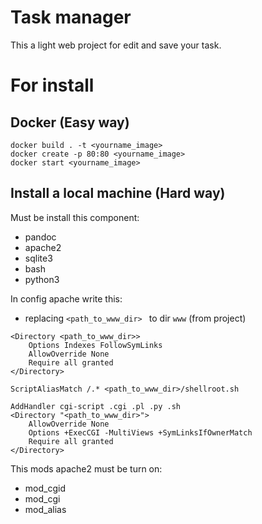 # Task manager

This a light web project for edit and save your task.

# For install

## Docker (Easy way)

~~~
docker build . -t <yourname_image>
docker create -p 80:80 <yourname_image>
docker start <yourname_image>
~~~

## Install a local machine (Hard way)

Must be install this component:

* pandoc
* apache2
* sqlite3
* bash
* python3

In config apache write this:
 * replacing `<path_to_www_dir> ` to dir `www` (from project)
~~~
<Directory <path_to_www_dir>>
    Options Indexes FollowSymLinks
    AllowOverride None
    Require all granted
</Directory>

ScriptAliasMatch /.* <path_to_www_dir>/shellroot.sh

AddHandler cgi-script .cgi .pl .py .sh
<Directory "<path_to_www_dir>">
    AllowOverride None
    Options +ExecCGI -MultiViews +SymLinksIfOwnerMatch
    Require all granted
</Directory>
~~~

This mods apache2 must be turn on:

* mod_cgid
* mod_cgi
* mod_alias
